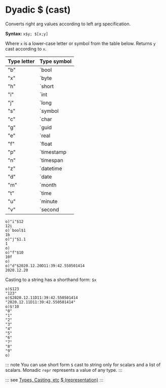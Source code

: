 # Dyadic $ (cast)

Converts right arg vаlues according to left arg specification.

**Syntax:** ```x$y; $[x;y]```

Where `x` is a lower-case letter or symbol from the table below. Returns `y` cast according to `x`.

| Type letter | Type symbol |
| --- | --- |
| "b" | `bool |
| "x" | `byte |
| "h" | `short |
| "i" | `int |
| "j" | `long |
| "s" | `symbol |
| "c" | `char |
| "g" | `guid |
| "e" | `real |
| "f" | `float |
| "p" | `timestamp |
| "n" | `timespan |
| "z" | `datetime |
| "d" | `date |
| "m" | `month |
| "t" | `time |
| "u" | `minute |
| "v" | `second |

```o
o)"i"$12
12i
o)`bool$1
1b
o)"j"$1.1
1
o)
o)"f"$10
10f
o)
o)"d"$2020.12.20D11:39:42.550501414
2020.12.20
```

Casting to a string has a shorthand form: ``$x``

```o
o)$123
"123"
o)$2020.12.11D11:39:42.550501414
"2020.12.11D11:39:42.550501414"
o)$!10
"0"
"1"
"2"
"3"
"4"
"5"
"6"
"7"
"8"
"9"
o)
```

::: note
You can use short form `$` cast to string only for scalars and a list of scalars.
Monаdic `repr` represents a vаlue of any type.
:::

::: see
[Types, Casting, etc](/reference/types/types.md)
[$ (representation)](/verbs/casts/repr.md)
:::
